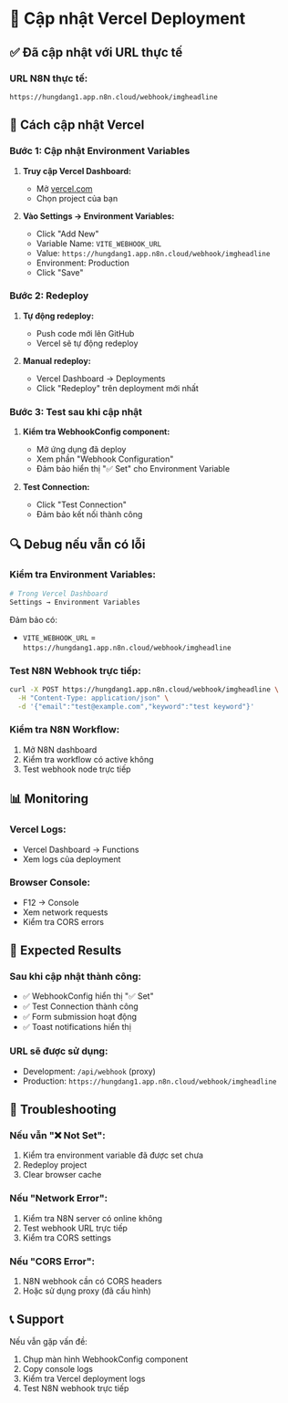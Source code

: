 # 🔧 Cập nhật Vercel Deployment

## ✅ Đã cập nhật với URL thực tế

### **URL N8N thực tế:**
```
https://hungdang1.app.n8n.cloud/webhook/imgheadline
```

## 🚀 Cách cập nhật Vercel

### **Bước 1: Cập nhật Environment Variables**

1. **Truy cập Vercel Dashboard:**
   - Mở [vercel.com](https://vercel.com)
   - Chọn project của bạn

2. **Vào Settings → Environment Variables:**
   - Click "Add New"
   - Variable Name: `VITE_WEBHOOK_URL`
   - Value: `https://hungdang1.app.n8n.cloud/webhook/imgheadline`
   - Environment: Production
   - Click "Save"

### **Bước 2: Redeploy**

1. **Tự động redeploy:**
   - Push code mới lên GitHub
   - Vercel sẽ tự động redeploy

2. **Manual redeploy:**
   - Vercel Dashboard → Deployments
   - Click "Redeploy" trên deployment mới nhất

### **Bước 3: Test sau khi cập nhật**

1. **Kiểm tra WebhookConfig component:**
   - Mở ứng dụng đã deploy
   - Xem phần "Webhook Configuration"
   - Đảm bảo hiển thị "✅ Set" cho Environment Variable

2. **Test Connection:**
   - Click "Test Connection"
   - Đảm bảo kết nối thành công

## 🔍 Debug nếu vẫn có lỗi

### **Kiểm tra Environment Variables:**
```bash
# Trong Vercel Dashboard
Settings → Environment Variables
```

Đảm bảo có:
- `VITE_WEBHOOK_URL` = `https://hungdang1.app.n8n.cloud/webhook/imgheadline`

### **Test N8N Webhook trực tiếp:**
```bash
curl -X POST https://hungdang1.app.n8n.cloud/webhook/imgheadline \
  -H "Content-Type: application/json" \
  -d '{"email":"test@example.com","keyword":"test keyword"}'
```

### **Kiểm tra N8N Workflow:**
1. Mở N8N dashboard
2. Kiểm tra workflow có active không
3. Test webhook node trực tiếp

## 📊 Monitoring

### **Vercel Logs:**
- Vercel Dashboard → Functions
- Xem logs của deployment

### **Browser Console:**
- F12 → Console
- Xem network requests
- Kiểm tra CORS errors

## 🎯 Expected Results

### **Sau khi cập nhật thành công:**
- ✅ WebhookConfig hiển thị "✅ Set"
- ✅ Test Connection thành công
- ✅ Form submission hoạt động
- ✅ Toast notifications hiển thị

### **URL sẽ được sử dụng:**
- Development: `/api/webhook` (proxy)
- Production: `https://hungdang1.app.n8n.cloud/webhook/imgheadline`

## 🚨 Troubleshooting

### **Nếu vẫn "❌ Not Set":**
1. Kiểm tra environment variable đã được set chưa
2. Redeploy project
3. Clear browser cache

### **Nếu "Network Error":**
1. Kiểm tra N8N server có online không
2. Test webhook URL trực tiếp
3. Kiểm tra CORS settings

### **Nếu "CORS Error":**
1. N8N webhook cần có CORS headers
2. Hoặc sử dụng proxy (đã cấu hình)

## 📞 Support

Nếu vẫn gặp vấn đề:
1. Chụp màn hình WebhookConfig component
2. Copy console logs
3. Kiểm tra Vercel deployment logs
4. Test N8N webhook trực tiếp 